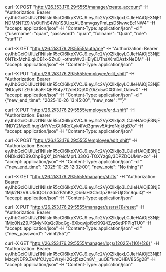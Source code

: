 curl -X POST "http://26.253.176.29:5555/manager/create_account" -H "Authorization: Bearer eyJhbGciOiJIUzI1NiIsInR5cCI6IkpXVCJ9.eyJ1c2VyX2lkIjoxLCJleHAiOjE3NjE1NDM5NTZ9.VsOtiFhS4Wb1S3UpzAUBhmvgsyPmLpsD5lwwcEc1NW4" -H "accept: application/json" -H "Content-Type: application/json" -d "{\"username\": \"quan\", \"password\": \"quan\", \"fullname\": \"Quân\", \"role\": \"staff\"}"

curl -X GET "http://26.253.176.29:5555/auth/me" -H "Authorization: Bearer eyJhbGciOiJIUzI1NiIsInR5cCI6IkpXVCJ9.eyJ1c2VyX2lkIjoyLCJleHAiOjE3NjE0NTkxMzh9.qkCB1x-SZtu0_-othroWv3HEIyEUTnsX6mDAzfxNeDM" -H "accept: application/json" -H "Content-Type: application/json"

curl -X PUT "http://26.253.176.29:5555/employee/edit_shift" -H "Authorization: Bearer eyJhbGciOiJIUzI1NiIsInR5cCI6IkpXVCJ9.eyJ1c2VyX2lkIjoyLCJleHAiOjE3NjE1NDcyNTZ9.hs6aK-IQEPS4y712deDQjA0Z0iZc5aCXGhleiLOabw0" -H "accept: application/json" -H "Content-Type: application/json" -d "{\"new_end_time\": \"2025-10-26 13:45:00\", \"new_note\": \"\"}"

curl -X PUT "http://26.253.176.29:5555/employee/end_shift" -H "Authorization: Bearer eyJhbGciOiJIUzI1NiIsInR5cCI6IkpXVCJ9.eyJ1c2VyX2lkIjo2LCJleHAiOjE3NjE1NDY2Mzd9.hugkMYVcxGtjNRo7_yk4lVd3gmvv5AtjvdNrjkfgB7o" -H "accept: application/json" -H "Content-Type: application/json"

curl -X POST "http://26.253.176.29:5555/employee/edit_shift" -H "Authorization: Bearer eyJhbGciOiJIUzI1NiIsInR5cCI6IkpXVCJ9.eyJ1c2VyX2lkIjo3LCJleHAiOjE3NjE0NDkxNDB9.OhpBgXf_b8YeidMprL33OG-TOXYzg8y3DPZDQUMm-zo" -H "accept: application/json" -H "Content-Type: application/json" -d "{\"new_end_time\": \"2025-10-25 12:32:00\", \"new_note\": \"No thing\"}"

curl -X GET "http://26.253.176.29:5555/manager/shifts" -H "Authorization: Bearer eyJhbGciOiJIUzI1NiIsInR5cCI6IkpXVCJ9.eyJ1c2VyX2lkIjo3LCJleHAiOjE3NjE1Mjk2NzV9.U5dQOLn3dc2PAhK2_Ob6aH3Chs1pZ8ebFUjtGm9quiQ" -H "accept: application/json" -H "Content-Type: application/json"

curl -X PUT "http://26.253.176.29:5555/manager/users/{1}/reset" -H "Authorization: Bearer eyJhbGciOiJIUzI1NiIsInR5cCI6IkpXVCJ9.eyJ1c2VyX2lkIjoyLCJleHAiOjE3NjE1Mjc0NzZ9.PSMyNXsQd9bqGg-6Xbqwjpi9cKKQ4Zyz6etPPPIqTU0" -H "accept: application/json" -H "Content-Type: application/json" -d "{\"new_password\": \"vinh1255\"}"

curl -X GET "http://26.253.176.29:5555/manager/logs/{2025}/{10}/{26}" -H "Authorization: Bearer eyJhbGciOiJIUzI1NiIsInR5cCI6IkpXVCJ9.eyJ1c2VyX2lkIjoxLCJleHAiOjE3NjE1MzcyNDF9.ZvMfCUyqDWzyH2Gcj5szCn8V__uuQEYkmQHBV8S5g28" -H "accept: application/json" -H "Content-Type: application/json"